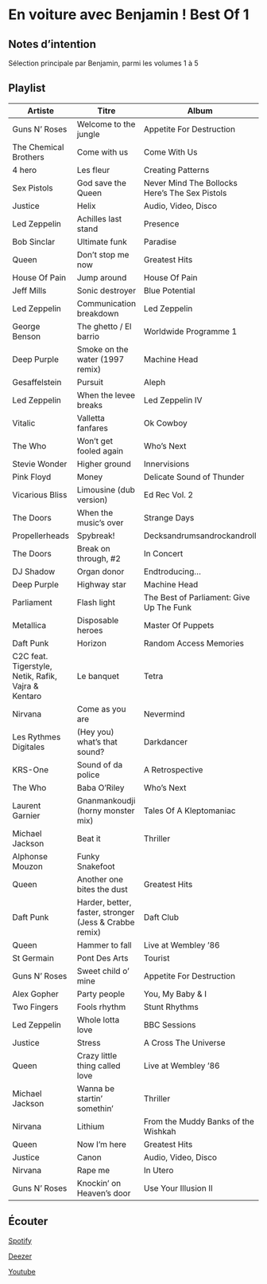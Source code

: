 # En voiture avec Benjamin ! Best Of 1

## Notes d’intention

Sélection principale par Benjamin, parmi les volumes 1 à 5

## Playlist

| Artiste                                             | Titre                                                  | Album                                          | Manquant |
|-----------------------------------------------------|--------------------------------------------------------|------------------------------------------------|----------|
| Guns N’ Roses                                       | Welcome to the jungle                                  | Appetite For Destruction                       |          |
| The Chemical Brothers                               | Come with us                                           | Come With Us                                   |          |
| 4 hero                                              | Les fleur                                              | Creating Patterns                              |          |
| Sex Pistols                                         | God save the Queen                                     | Never Mind The Bollocks Here’s The Sex Pistols |          |
| Justice                                             | Helix                                                  | Audio, Video, Disco                            |          |
| Led Zeppelin                                        | Achilles last stand                                    | Presence                                       |          |
| Bob Sinclar                                         | Ultimate funk                                          | Paradise                                       |          |
| Queen                                               | Don’t stop me now                                      | Greatest Hits                                  |          |
| House Of Pain                                       | Jump around                                            | House Of Pain                                  |          |
| Jeff Mills                                          | Sonic destroyer                                        | Blue Potential                                 |          |
| Led Zeppelin                                        | Communication breakdown                                | Led Zeppelin                                   |          |
| George Benson                                       | The ghetto / El barrio                                 | Worldwide Programme 1                          |          |
| Deep Purple                                         | Smoke on the water (1997 remix)                        | Machine Head                                   |          |
| Gesaffelstein                                       | Pursuit                                                | Aleph                                          |          |
| Led Zeppelin                                        | When the levee breaks                                  | Led Zeppelin IV                                |          |
| Vitalic                                             | Valletta fanfares                                      | Ok Cowboy                                      |          |
| The Who                                             | Won’t get fooled again                                 | Who’s Next                                     |          |
| Stevie Wonder                                       | Higher ground                                          | Innervisions                                   |          |
| Pink Floyd                                          | Money                                                  | Delicate Sound of Thunder                      |          |
| Vicarious Bliss                                     | Limousine (dub version)                                | Ed Rec Vol. 2                                  |          |
| The Doors                                           | When the music’s over                                  | Strange Days                                   |          |
| Propellerheads                                      | Spybreak!                                              | Decksandrumsandrockandroll                     |          |
| The Doors                                           | Break on through, #2                                   | In Concert                                     |          |
| DJ Shadow                                           | Organ donor                                            | Endtroducing…                                  |          |
| Deep Purple                                         | Highway star                                           | Machine Head                                   |          |
| Parliament                                          | Flash light                                            | The Best of Parliament: Give Up The Funk       |          |
| Metallica                                           | Disposable heroes                                      | Master Of Puppets                              |          |
| Daft Punk                                           | Horizon                                                | Random Access Memories                         | Ⓓ Ⓢ      |
| C2C feat. Tigerstyle, Netik, Rafik, Vajra & Kentaro | Le banquet                                             | Tetra                                          |          |
| Nirvana                                             | Come as you are                                        | Nevermind                                      |          |
| Les Rythmes Digitales                               | (Hey you) what’s that sound?                           | Darkdancer                                     |          |
| KRS-One                                             | Sound of da police                                     | A Retrospective                                |          |
| The Who                                             | Baba O’Riley                                           | Who’s Next                                     |          |
| Laurent Garnier                                     | Gnanmankoudji (horny monster mix)                      | Tales Of A Kleptomaniac                        |          |
| Michael Jackson                                     | Beat it                                                | Thriller                                       |          |
| Alphonse Mouzon                                     | Funky Snakefoot                                        |                                                |          |
| Queen                                               | Another one bites the dust                             | Greatest Hits                                  |          |
| Daft Punk                                           | Harder, better, faster, stronger (Jess & Crabbe remix) | Daft Club                                      |          |
| Queen                                               | Hammer to fall                                         | Live at Wembley ’86                            |          |
| St Germain                                          | Pont Des Arts                                          | Tourist                                        |          |
| Guns N’ Roses                                       | Sweet child o’ mine                                    | Appetite For Destruction                       |          |
| Alex Gopher                                         | Party people                                           | You, My Baby & I                               |          |
| Two Fingers                                         | Fools rhythm                                           | Stunt Rhythms                                  |          |
| Led Zeppelin                                        | Whole lotta love                                       | BBC Sessions                                   |          |
| Justice                                             | Stress                                                 | A Cross The Universe                           |          |
| Queen                                               | Crazy little thing called love                         | Live at Wembley ’86                            |          |
| Michael Jackson                                     | Wanna be startin’ somethin’                            | Thriller                                       |          |
| Nirvana                                             | Lithium                                                | From the Muddy Banks of the Wishkah            |          |
| Queen                                               | Now I’m here                                           | Greatest Hits                                  |          |
| Justice                                             | Canon                                                  | Audio, Video, Disco                            |          |
| Nirvana                                             | Rape me                                                | In Utero                                       |          |
| Guns N’ Roses                                       | Knockin’ on Heaven’s door                              | Use Your Illusion II                           |          |

## Écouter

[Spotify](https://open.spotify.com/playlist/6MstrPsU1qkKdwmIH4LA1k?si=Q5qrIibsQ7eT5NnxCCvoRA)

[Deezer](https://www.deezer.com/playlist/6026354604?utm_source=deezer&utm_content=playlist-6026354604&utm_term=2684091262_1559844516&utm_medium=web)

[Youtube](https://www.youtube.com/playlist?list=PLRBsABaibTyJ2L5yaANwTDkFvRre3Gz23)
